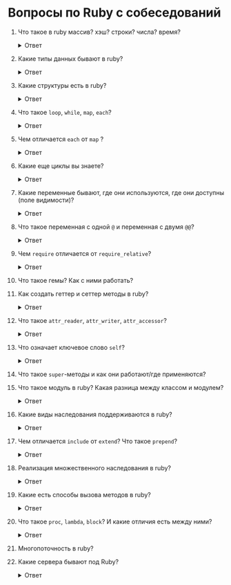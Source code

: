 # Вопросы по Ruby с собеседований

1. Что такое в ruby массив? хэш? строки? числа? время?
    <details>
      <summary>Ответ</summary>
      
      #### Числа
      
      Числа в Ruby выглядят так:
      
      ``` rb
      5 # целое число
      -12 # отрицательное целое число
      4.5 # число с плавающей точкой
      076 # восьмеричное число
      0b010 # двоичное число
      0x89 # шестнадцатиричное число
      ```
      
      #### Логический тип
         
      Логический (булевый) тип — это вариация на тему «да» или «нет». В Ruby он представлен двумя 
      предопределёнными переменными `true` («истина» или «да») и `false` («ложь» или «нет»).
      Появляется логический тип в результате логических операций или вызова логических методов.
      
      Чаще всего логический тип возникает как результат сравнения.
      
      * Традиционно имена логических методов заканчиваются на `?` (знак вопроса).
      * В качестве `false` может выступать `nil`, а в качестве `true` — любой объект.
      * `nil` — это символ пустоты.  
      
      #### Массивы
      
      Разработчики Ruby решили не реализовывать особых классов для динамических массивов, списков, стеков и тому подобного. 
      Они все это реализовали в массивах — структурах данных типа (или класса — в Ruby всё равно) `Array`. 
      Сделано это путём добавления специальных методов; например, методы `.push` и `.pop` для стека. 
      
      Особенности массивов в Ruby:
      
      * Нет ограничений (это общий принцип языка). Массивы могут быть сколь угодно длинными.
      * Динамичность: размер массива легко меняется.
      * Гетерогенность: один массив может хранить данные разных типов.
      * Библиотека итераторов на каждый случай жизни. Эта возможность позволяет не использовать циклы для обработки 
      данных в массивах, а, следовательно, избегать множества ошибок, связанных с неосторожным обращением с циклами. 
      Итераторы реализуются на высочайшем уровне.
      * Много других методов. Все элементарные задачи для массивов решаются вызовом нужного метода.
      
      ``` rb
      [1, 0, 740, 14, 25] # целочисленный массив
      
      ["a", "й", "6", 'Br', "Это массив строк"]
      
      [[1, 2], [3, 4]] # двумерный целочисленный массив; Матрица — это объект класса Matrix
      
      # Двумерный массив — это не матрица целых чисел
      ["1-й элемент смешанного массива", "7.343", [4, "вепрь"], [3, 67, 4326, 12, 3781357, 84221, "строка делает этот подмассив смешанным, но это не беда"]]
      
      array = ["Этот массив пойдёт в переменную array", "Як-цуп-цоп, парви каридулла"]
      ```
      
      #### Строки
      
      Стро́ки — это ряды букв и других символов. В Ruby стро́ки используют наработки языка Perl. 
      
      Вот небольшой список их возможностей: 
      * Нет ограничений. Длина строки́ может достигать поистине фантастических размеров.
      * Динамичность. Стро́ки можно расширять или уменьшать (для этого есть методы `+` и `[]`).
      * Любой объект преобразуется в строку (методы `.inspect` и `.to_s` есть у любого объекта).
      * Строка обладает обширной библиотекой методов, которые работают с правилами (это методы `.gsub`, `.match`, 
      `.scan`, `.split`).
      * Можно вставлять произвольныe переменные заключив их между `#{ и }`. 
      Действует для строк начинающихся и заканчивающихся `"`. После выполнения код заместится результатом.   
      
      Стро́ки начинаются и заканчиваются `"` (программистскими кавычками) или `'` (машинописным апострофом).
      
      ``` rb
      "мама мыла раму" # строка в кавычках
      'рама сопротивлялась' # строка в апострофах
      ```
      
      #### Ассоциативные массивы
      Ассоциативные массивы подобны массивам упорядоченных пар. 
      Работают они подобно словарям: фигурная скобка символизирует боковой вид на открытую книгу, 
      а стрелка `=>` покажет читателю связь каждой сущности с какой-то другой. 
      Вторая фигурная скобка говорит, что пора закрывать книгу. В Ruby такие массивы именуются Hash.
      
      ``` rb
      hash = {"мама"=>"мыла раму", 807=>"Это число улыбается!"}
      ```
      
      Но можно и без фигурных скобок, одной стрелкой:
      
      ``` rb
      "Превед"=>"Медвед"
      ```
      
      Например:
      
      ``` rb
      puts hash["мама"] #=> мыла раму
      puts hash["807"] #=> nil
      puts hash[807] #=> Это число улыбается!
      puts hash[1] #=> nil
      puts hash["Превед"] #=> Медвед
      ```
      
      Ассоциативные массивы оставляют возможность хранения данных разного типа только в ассоциативном виде.  
      
      #### Диапазоны значений
      Чтобы было удобней получать подмассив или подстроку, был введён простенький тип данных — диапазон (класс `Range`).
      Диапазон формируется тремя элементами: начало, конец и тип протяжённости (символ `..` или `...`).
      Начало и конец должны быть одного типа данных (одного класса) и быть перечислимыми, что значит, иметь метод `.succ`.
      
      Пример диапазонов
      
      ``` rb
      "a".."z"
      "a"..."z" # то же, что и "a".."y"
      1..100
      1...100 # то же, что и 1..99
      ```
      
      Диапазон-мотоцикл `(..)` проезжает от первого указанного объекта к его `.succ` (succedent — «последующему»),
      и до последнего включительно. Три точки — то же, но мотоцикл остановился прямо перед последним элементом. 
      
      Ещё раз:
      
      `1..99 ≣ 1...100`
      
      #### Классы и объекты
      
      Самодельные и неабстрактные составные типы данных называются классами. 
      Если для вас это новость, то почитайте викиучебник об объектно-ориентированном программировании или статью в Википедии.
      Вообще, в Ruby всё в конечном счёте принадлежит классу `Object`.
      
      ``` rb
      str = "Я - строка"
      str.class #=> String
      str.class.superclass #=> Object
      ```
      
      Классы можно определять и создавать по ним объекты.
    </details>
1. Какие типы данных бывают в ruby?
    <details>
      <summary>Ответ</summary>
      Данные любого типа в Ruby суть объекты тех или иных классов. Самые используемые встроенные типы данных:
      
      * Fixnum (целые числа, меньшие 2<sup>30</sup>),
      * Bignum (целые числа, большие 2<sup>30</sup>),
      * Float (числа с плавающей запятой),
      * Array (массивы),
      * String (строки),
      * Hash (ассоциативные массивы).
      
      ![Все абстрактные типы данных](https://i106.fastpic.ru/big/2019/0125/0a/f49b98f602f0ea8d8df62fd809e9320a.png)
    </details>
1. Какие структуры есть в ruby?

    <details>
      <summary>Ответ</summary>
      Что такое struct, abstract, open struct
      Структуры в Руби следующие:

      * `struct`
      * `abstract`
      * `openstruct`

      Структуры позволяют так же работать с методами по примеру полного аналога класса.  Полностью заменяют классы и возможно даже немного удобнее их. Но все пишут что не надо заменять структуры на классы полностью, они могут быть хороши только в не больших размерах и объемах коллекций.

      struct и open struct это упрощенная форма создания классов, в котором мы указываем что должно быть передано в struct для вывода программы.

      * struct — принимает четкое кол-во параметров для вывода программы.

      ``` rb
      person = :name, :age

      p.name = "Karthik"
      p.age = 30

      puts "Hello, I am #{p.name}, age #{p.age}"
      ```

      либо

      ``` rb
      person =  :name, :age

      p =  "Karthik", 30

      puts "Hello, I am #{p.name}, age #{p.age}"
      ```

      OpenStruct — не ругается, если параметров передано больше чем есть.

      ``` rb
      require 'ostruct'

      p.name= "Karthik"
      p.age = 30

      puts "Hello, I am #{p.name}, age #{p.age}"
      ```
    </details>

1. Что такое `loop`, `while`, `map`, `each`?

    <details>
      <summary>Ответ</summary>

      `loop`, `while` — это управляющие конструкции, создающие циклы, повторение кода по условию/без условий.

      `each`, `map` — итераторы, перебирают все элементы у объекта (унаследованы от `Numerable`).

      Итераторы — это методы, которые принимают блоки и выполняют код в блоках для элементов коллекций (массивов, интервалов или хэшей).

      https://www.rubyguides.com/ruby-tutorial/loops/

      https://www.rubyguides.com/2018/10/ruby-map-method/

      http://rubycode.ru/ruby/osnovy/57-chislovye-iteratory.html

      http://queirozf.com/entries/ruby-map-each-collect-inject-reject-select-quick-reference
    </details>

1. Чем отличается `each` от `map` ?

    <details>
      <summary>Ответ</summary>
      `each` занимается просто перебором, `map` занимается перебором и конечным выводом измененного массива,
       также можно `map` вызвать с помощью bang-меттода для изменения исходного массива.
    </details>

1. Какие еще циклы вы знаете?

    <details>
      <summary>Ответ</summary>

      `times`, `upto`, `downto`, `until`, `for * in *`

      https://i-love-ruby.gitlab.io/#_loops
    </details>

1. Какие переменные бывают, где они используются, где они доступны (поле видимости)?

    <details>
      <summary>Ответ</summary>

      Локальные переменные `variable` — локальная переменная, она доступна только в той области видимости, где была определена.

      Переменные экземпляра класса `@variable` — доступны только в методах экземпляра класса, где они определены. При первом вызове возвращают `nil`.

      Глобальные переменные `$variable` — область видимости — вся программа (опасно использовать, т.к. потом сложно изменить, где и кто её поменял).

      Переменные класса `@@variable` — область видимости — класс в котором они определены и все экземпляры данного класса.

      http://rubycode.ru/ruby/osnovy/54-oblast-vidimosti-i-tipy-obektov.html
    </details>

1. Что такое переменная с одной `@` и переменная с двумя `@@`?

    <details>
      <summary>Ответ</summary>

      Переменные экземпляра класса `@variable` — начинаются с `@`. Переменные экземпляра класса доступны в методах экземпляра класса, где они определены.

      Переменные класса `@@variable` — начинаются с двух символов `@`. Их область видимости — класс в котором они определены и все экземпляры данного класса.
    </details>

1. Чем `require` отличается от `require_relative`?

    <details>
      <summary>Ответ</summary>

      С возможностью указания абсолютного пути и относительного `require` подключает файлы/гемы по относительному пути в строгом соответствии `./1/ruby.rb`, начиная с корня приложения `require_relative` подключает файлы без относительного пути и без указания разрешения файла, запускает прогу из той же директории, где лежит файл запуска `require_relative '1/ruby.rb'`.

      http://ruby.qkspace.com/ruby-require-require_relative
    </details>

1. Что такое гемы? Как с ними работать?
1. Как создать геттер и сеттер методы в ruby?

    <details>
      <summary>Ответ</summary>
      C помощью методов

      - `attr_reader`
      - `attr_writer`
      - `attr_accessor` — объединяет attr_reader и attr_writer

      ``` rb
      class Tovar
        # Метод для установки цены
        def price=(price)
          @price = price
        end

        def price
          @price
        end
      end
      ```

      http://rubyclub.blogspot.com/2012/10/ruby_15.html

      http://findnerd.com/list/view/How-to-create-getter-and-setter-methods-in-Ruby/13615/
    </details>

1. Что такое `attr_reader`, `attr_writer`, `attr_accessor`?

    <details>
      <summary>Ответ</summary>
      Все классы наследуют методы `Module`.
      
      `attr_reader`, `attr_writer`, `attr_accessor` являются его методами.

      Что делают эти методы внутри класса?

      `attr_reader` создаёт переменную экземпляра и метод-геттер, который возвращает её значение

      Эти записи эквивалентны:

      ```
      attr_reader :name

      def name
        @name
      end
      ```

      `attr_writer` создаёт метод-сеттер, позволяющий изменять переменную экземпляра.

      Эти записи эквивалентны:

      ```
      attr_writer :name

      def name=(name)
        @name = name
      end
      ```

      `attr_accessor` объединяет функционал `attr_reader` и `attr_writer`.

      http://ruby-doc.org/core-2.5.1/Module.html#method-i-attr_reader

      http://ruby-doc.org/core-2.5.1/Module.html#method-i-attr_writer

      http://ruby-doc.org/core-2.5.1/Module.html#method-i-attr_accessor
    </details>

1. Что означает ключевое слово `self`?

    <details>
      <summary>Ответ</summary>
      `self` относится к самому объекту, вызывает сам себя, без создания класса. Обычно применяется к методам внутри класса, чтобы можно вызвать без создания нового экземпляра класса.

      Так же можно сообщить что все методы будут `self`, делается с помощью `class << self`.
    </details>

1. Что такое `super`-методы и как они работают/где применяются?
1. Что такое модуль в ruby? Какая разница между классом и модулем?

    <details>
      <summary>Ответ</summary>
      Модули в Руби похожи на классы в том, что они содержат набор методов, константы, другие модули и определения классов.

      Модули задаются как классы, только слово `module` используется вместо `class`.

      В отличие от классов создать объекты на основе модуля нельзя, модуль не может иметь подклассы. Вместо этого вы добавляете недостающую функциональность класса или отдельного объекта с помощью модуля.

      Модули – одиночки, нет иерархии и наследования.

      https://habr.com/post/49353/
    </details>

1. Какие виды наследования поддерживаются в ruby?

    <details>
      <summary>Ответ</summary>

      Прямое наследование от класса, остальное наследование можно симитировать как множественное, с помощью модулей, через подключение в классе с помощью include/extend:

      * `include` — необходимо создать экземпляр класса, чтобы задействовать логику модуля;
      * `extend` — позволяет включить дополнительное расширение или функциональность без создания экземпляра класса, непосредственно в используемом классе.
    </details>

1. Чем отличается `include` от `extend`? Что такое `prepend`?

    <details>
      <summary>Ответ</summary>

      https://habr.com/post/143483/

      https://inet777.ru/comments/8436/metod-module-prepend-v-ruby-2

      C помощью `prepend` методы модуля устанавливаются первоочередными при поиске метода в классе, в который включен модуль.
    </details>

1. Реализация множественного наследования в ruby?

    <details>
      <summary>Ответ</summary>
      Реализация возможна через module с помощью подключения `include`/`extend`.
    </details>

1. Какие есть способы вызова методов в ruby?

    <details>
      <summary>Ответ</summary>
      
      * `.call` — не может вызвать методы без нового класса

      * `.send` — может вызвать методы без нового класса

      * `.eval` — не используется, так как очень медленный
      http://quabr.com/35400337/ruby-send-vs-call-method
    </details>

1. Что такое `proc`, `lambda`, `block`? И какие отличия есть между ними?

    <details>
      <summary>Ответ</summary>
      Это анонимные функции, которые представляют из себя блоки.

      `lambda` требует чтобы кол-во аргументов в блоке, соответствовало преданным в блок, так же `lambda` возвращает значение без блока, можно вызвать на переменной метод `call` и передать к примеру `return 'any'`, `lambda` выведет.

      `proc` не требует и может работать без передачи аргументов, но не может вызваться методом `call` и вернуть переданное значение методом `return`.

      `block` это кусочек ruby кода, который заключен в фигурные скобки и блок выполняется для каждого массива значений.
    </details>

1. Многопоточность в ruby?
1. Какие сервера бывают под Ruby?

    <details>
      <summary>Ответ</summary>
      https://www.8host.com/blog/kratkij-obzor-veb-serverov-dlya-prilozhenij-ruby/
    </details>

